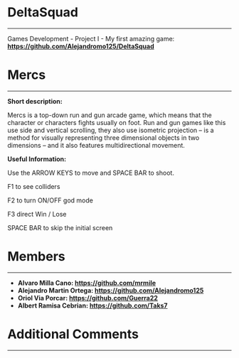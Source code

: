 # DeltaSquad
***
Games Development - Project I - My first amazing game: 
**https://github.com/Alejandromo125/DeltaSquad**

# Mercs
***

**Short description:**

Mercs is a top-down run and gun arcade game, which means that the character or characters fights usually on foot. Run and gun games like this use side and vertical scrolling, they also use isometric projection – is a method for visually representing three dimensional objects in two dimensions – and it also features multidirectional movement.

**Useful Information:**

Use the ARROW KEYS to move and SPACE BAR to shoot.

F1 to see colliders

F2 to turn ON/OFF god mode

F3 direct Win / Lose

SPACE BAR to skip the initial screen

# Members
***

* **Alvaro Milla Cano: https://github.com/mrmile**
* **Alejandro Martin Ortega: https://github.com/Alejandromo125**
* **Oriol Via Porcar: https://github.com/Guerra22**
* **Albert Ramisa Cebrian: https://github.com/Taks7**

# Additional Comments
***
